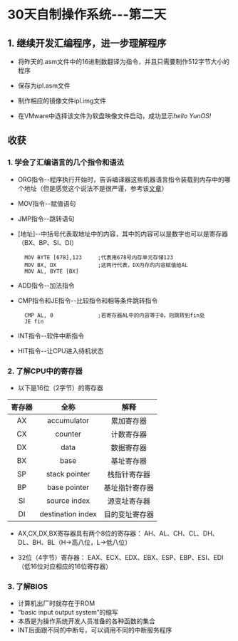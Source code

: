 # 30天自制操作系统---第二天

## 1. 继续开发汇编程序，进一步理解程序
* 将昨天的.asm文件中的16进制数翻译为指令，并且只需要制作512字节大小的程序

* 保存为ipl.asm文件

* 制作相应的镜像文件ipl.img文件

* 在VMware中选择该文件为软盘映像文件启动，成功显示*hello YunOS!*

## 收获
### 1. 学会了汇编语言的几个指令和语法
* ORG指令--程序执行开始时，告诉编译器这些机器语言指令装载到内存中的哪个地址（但是感觉这个说法不是很严谨，参考该[文章](https://blog.csdn.net/judyge/article/details/52333656)）
* MOV指令--赋值语句
* JMP指令--跳转语句
* [地址]--中括号代表取地址中的内容，其中的内容可以是数字也可以是寄存器（BX、BP、SI、DI）
    
        MOV BYTE [678],123     ;代表用678号内存单元存储123
        MOV BX, DX             ;这两行代表，DX内存的内容赋值给AL
        MOV AL, BYTE [BX]
* ADD指令--加法指令
* CMP指令和JE指令--比较指令和相等条件跳转指令

        CMP AL, 0              ;若寄存器AL中的内容等于0，则跳转到fin处
        JE fin
* INT指令--软件中断指令
* HIT指令--让CPU进入待机状态
### 2. 了解CPU中的寄存器
* 以下是16位（2字节）的寄存器

| 寄存器      | 全称               | 解释            | 
| :---------: | :---------:       | :---------:     |
| AX          | accumulator       |  累加寄存器      |
| CX          | counter           |  计数寄存器      |
| DX          | data              |  数据寄存器      |
| BX          | base              |  基址寄存器      |
| SP          | stack pointer     |  栈指针寄存器    |
| BP          | base pointer      |  基址指针寄存器  |
| SI          | source index      |  源变址寄存器    |
| DI          | destination index |  目的变址寄存器  |

* AX,CX,DX,BX寄存器具有两个8位的寄存器：
    AH、AL、CH、CL、DH、DL、BH、BL（H->高八位，L->低八位）

* 32位（4字节）寄存器：
    EAX、ECX、EDX、EBX、ESP、EBP、ESI、EDI（低16位对应相应的16位寄存器）

### 3. 了解BIOS
* 计算机出厂时就存在于ROM
* “basic input output system”的缩写
* 本质是为操作系统开发人员准备的各种函数的集合
* INT后面跟不同的中断号，可以调用不同的中断服务程序